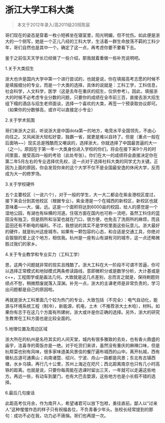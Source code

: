 
# 浙江大学工科大类  

> 本文于2012年录入/高2011级20班陈宸  

哥们现在的姿态是穿着一枚小短裤坐在寝室里，阳光明媚，但不忧伤。如此便是浙大的一个侧写，她是一个正儿八经的工科大学，生活着一群生命放荡不羁的工科少年，哥们自然也是其中一个。确定了这一点，再考虑你要不要看下去。

鉴于之前伍天天学长已经做了一些介绍，那我就着重做一些补充说明吧。

1.关于大类招生

浙大也许是国内大学中第一个进行尝试的，也就是说，你在填报高考志愿的时候不是填报细分的专业，而是一个大类的选择，具体的说就是：工科工学，工科信息，社会科学，人文科学，医学（这是去年在重庆的招生，仅供参考）。因此，填报浙大的时候不必考虑专业分数的问题，只要你的成绩在全市前三百，直接去浙大招生组下榻的酒店与招生老师面谈，选择一个喜欢的大类，再签一个预录取协议即可。（如果你的分数够高，或许可以直接定小专业）

2.关于学术氛围

哥们来浙大之前，听说浙大是中国dota第一的地方，电竞水平全国领先，不由心向往之。又风闻浙大轻松好耍，独霸一省，就更是难以自持了。但是（重点一般在后面呐~~）现实总是残酷而又嘲讽的，选择浙大，你就选择了中国最苦逼的大一（之一）。原因在于第一年一大类身份进入学校的你们，将会在接下来9个月的时间里面，接受高四一般的考验（此处夸张）。你们在大一的成绩将会直接决定你在第二年5月左右的专业选择优先权，这一点对于选择社科大类的同学尤为关键。正因为上面的原因，你会发现你来的这个大学不仅不是全国最安逸的休闲大学，反而成为大一的修罗场。

3.关于学校硬件

五个主要校区（一说六个），对于一般的学生，大一大二都会在紫金港校区度过，接下来会分到其他校区（根据专业）。紫金港是一个在城西的新校区，新校区也就意味着——大，偏，远。这是一个面积将达到6000亩的校园，给人的感觉是一个湿地公园，有湖也有纵横的河道。住宿方面在国内也可称一流吧，虽然工科住的蓝田没有独卫，但是厕所和浴室也就在门口，很方便，也免去了洗厕所的麻烦，而且蓝田还有不断电的福利。不过，我想说的其实不是学校里面这些玩意儿。浙大最好的硬件，就是杭州这座城市。如果有一颗包容的心态，和合适是交通工具，你绝对会狠狠的爱上这个地方，相信我。杭州是一座有山有湖有河的城市，这一点还略微胜过我们的家乡。

4.关于专业教学和专业实力（工科工学）

恩，这两个问题就非常的现实且残酷了。浙大工科在大一阶段不可谓不苦逼，你可以选择正常模式和地狱模式两条修读路线，意即微积分或是数学分析，大计基或是c++，工程图学或是画法几何。大致就是这几点差别，总而言之就是，保持刷题则绩点不愁，稍微颓废就落入深渊。补充一点，浙大的主课老师是非常负责的，学习出问题都是自己的原因啦。

再就是浙大工科里面几个较为热门的专业，大致包括（不完全）：电气自动化，能源与环境系统工程（制冷），新能源，机电，土木（不推荐浙大土木哈），材料。如果你有志于在这几个方面有所建树，浙大或许是你正确的选择。另外，浙大的研究生教育在工科方面也是比较全面的。

5.地理位置及周边区域

浙大所在的杭州是名符其实的人间天堂，城内有很多雅致的去处，也有香火鼎盛的庙宇，法喜寺的斋饭亦是一绝。对于吃货们来讲，虽然没有重庆的麻辣口味，但是杭帮菜也别有风味，很多家味道美风景佳的餐厅遍布城西的山中。离开杭城，西有徽杭古道可通黄山；向南诸暨、绍兴、宁波、舟山一路都是风景；东北有古镇西塘，水乡乌镇，再行几十公里，苏州上海近在咫尺；西北距离南京也只有几小时高铁的距离。也就是说，只要你每周能在选课时留出三天，一年就可以走遍这些地方。再远一些，有动车到厦门，也有大巴去婺源，这些地方也是小长假不错的选择。

6.最后几句废话

此距高考仅月余，作为南开人，希望诸君可以放下包袱，勇往直前。鄙人以“过来人”这种惺惺作态的样子只有祝福各位，不负青春少年头。张校长经常提到的那句：成功不必在我，功力必不唐捐。哥们也再提一次。


